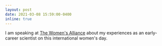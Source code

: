 ```yaml
---
layout: post
date: 2021-03-08 15:59:00-0400
inline: true
---
```

I am speaking at [The Women's Alliance](http://www.thewomensalliance.net/) about my experiences as an early-career scientist on this international women's day.
